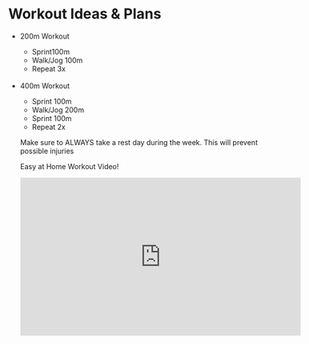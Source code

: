 <html>
  <head> 
  </head>
  <body>
    <h1> Workout Ideas & Plans </h1>
<ul>
      <li>200m Workout</li>
      <ul>
        <li>Sprint100m</li>
        <li>Walk/Jog 100m</li>
        <li>Repeat 3x</li>
</ul>
<br>
      <li>400m Workout</li>
      <ul>
        <li>Sprint 100m</li>
        <li>Walk/Jog 200m</li>
        <li>Sprint 100m</li>
        <li>Repeat 2x</li>
</ul>
  <p>Make sure to <bold>ALWAYS</bold> take a rest day during the week. This will prevent possible injuries</p>

  <p>Easy at Home Workout Video!</p>
  <iframe width="560" height="315" src="https://www.youtube.com/embed/cIepyoO8e8I?si=auVrrL_pZln0aDa3" title="YouTube video player" frameborder="0" allow="accelerometer; autoplay; clipboard-write; encrypted-media; gyroscope; picture-in-picture; web-share" referrerpolicy="strict-origin-when-cross-origin" allowfullscreen></iframe>
  </body>
</html>
